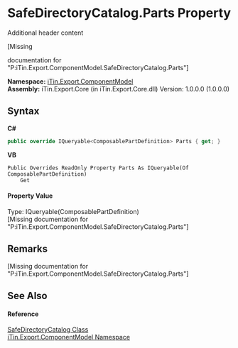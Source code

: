# SafeDirectoryCatalog.Parts Property 
Additional header content 

\[Missing <summary> documentation for "P:iTin.Export.ComponentModel.SafeDirectoryCatalog.Parts"\]

**Namespace:**&nbsp;<a href="55171ca4-890c-0ab2-e812-efe82bc0b686">iTin.Export.ComponentModel</a><br />**Assembly:**&nbsp;iTin.Export.Core (in iTin.Export.Core.dll) Version: 1.0.0.0 (1.0.0.0)

## Syntax

**C#**<br />
``` C#
public override IQueryable<ComposablePartDefinition> Parts { get; }
```

**VB**<br />
``` VB
Public Overrides ReadOnly Property Parts As IQueryable(Of ComposablePartDefinition)
	Get
```


#### Property Value
Type: IQueryable(ComposablePartDefinition)<br />\[Missing <value> documentation for "P:iTin.Export.ComponentModel.SafeDirectoryCatalog.Parts"\]

## Remarks
\[Missing <remarks> documentation for "P:iTin.Export.ComponentModel.SafeDirectoryCatalog.Parts"\]

## See Also


#### Reference
<a href="06f6cd8a-8f31-686d-efec-246ff998f70f">SafeDirectoryCatalog Class</a><br /><a href="55171ca4-890c-0ab2-e812-efe82bc0b686">iTin.Export.ComponentModel Namespace</a><br />